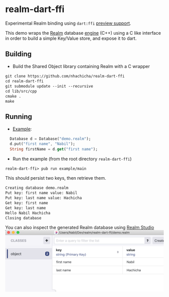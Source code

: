 # realm-dart-ffi
Experimental Realm binding using `dart:ffi` [preview support](https://github.com/dart-lang/sdk/issues/34452#issuecomment-482136759). 

This demo wraps the [Realm](https://realm.io/) database [engine](https://github.com/realm/realm-object-store/) (C++) using a C like interface in order to build a simple Key/Value store, and expose it to dart.

## Building 

- Build the Shared Object library containing Realm with a C wrapper

```
git clone https://github.com/nhachicha/realm-dart-ffi
cd realm-dart-ffi
git submodule update --init --recursive
cd lib/src/cpp
cmake .
make
```

## Running 

- [Example](./example/main.dart):
```Dart
  Database d = Database("demo.realm");
  d.put("first name", "Nabil");
  String firstName = d.get("first name");
```

- Run the example (from the root directory `realm-dart-ffi`)
```
realm-dart-ffi> pub run example/main
```

This should persist two keys, then retrieve them.

```
Creating database demo.realm
Put key: first name value: Nabil
Put key: last name value: Hachicha
Get key: first name
Get key: last name
Hello Nabil Hachicha
Closing database 
```

You can also inspect the generated Realm database using [Realm Studio](https://realm.io/products/realm-studio/)
![](./art/screenshot.png)